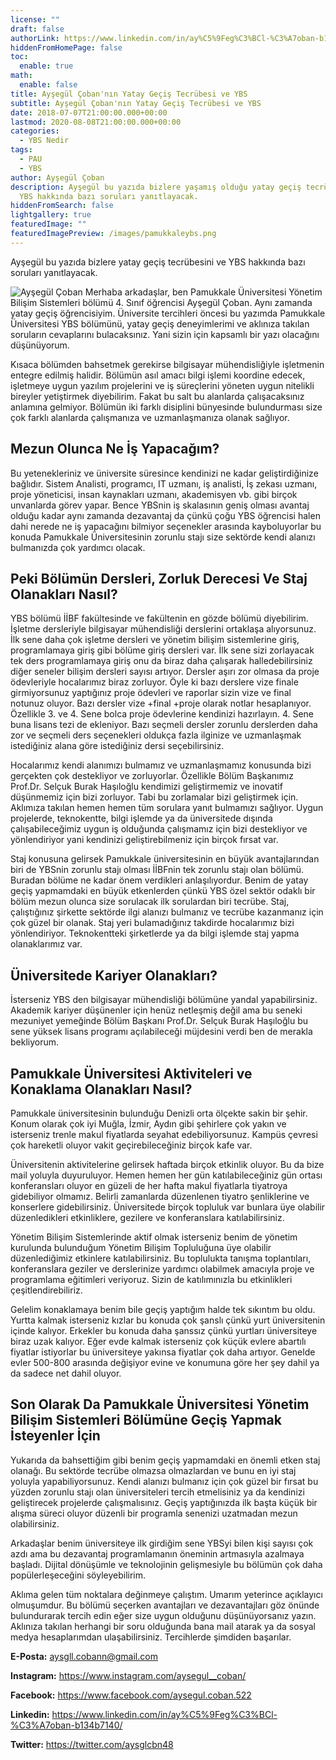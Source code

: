 ```yaml
---
license: ""
draft: false
authorLink: https://www.linkedin.com/in/ay%C5%9Feg%C3%BCl-%C3%A7oban-b134b7140/
hiddenFromHomePage: false
toc:
  enable: true
math:
  enable: false
title: Ayşegül Çoban'nın Yatay Geçiş Tecrübesi ve YBS
subtitle: Ayşegül Çoban'nın Yatay Geçiş Tecrübesi ve YBS
date: 2018-07-07T21:00:00.000+00:00
lastmod: 2020-08-08T21:00:00.000+00:00
categories:
  - YBS Nedir
tags:
  - PAU
  - YBS
author: Ayşegül Çoban
description: Ayşegül bu yazıda bizlere yaşamış olduğu yatay geçiş tecrübesini ve
  YBS hakkında bazı soruları yanıtlayacak.
hiddenFromSearch: false
lightgallery: true
featuredImage: ""
featuredImagePreview: /images/pamukkaleybs.png
---
```

Ayşegül bu yazıda bizlere yatay geçiş tecrübesini ve YBS hakkında bazı soruları yanıtlayacak. <!--more-->

![Ayşegül Çoban](/images/aysegulcoban.jpg "Ayşegül Çoban")
Merhaba arkadaşlar, ben Pamukkale Üniversitesi Yönetim Bilişim Sistemleri bölümü 4. Sınıf öğrencisi Ayşegül Çoban. Aynı zamanda yatay geçiş öğrencisiyim. Üniversite tercihleri öncesi bu yazımda Pamukkale Üniversitesi YBS bölümünü, yatay geçiş deneyimlerimi ve aklınıza takılan soruların cevaplarını bulacaksınız. Yani sizin için kapsamlı bir yazı olacağını düşünüyorum.

Kısaca bölümden bahsetmek gerekirse bilgisayar mühendisliğiyle işletmenin entegre edilmiş halidir. Bölümün asıl amacı bilgi işlemi koordine edecek, işletmeye uygun yazılım projelerini ve iş süreçlerini yöneten uygun nitelikli bireyler yetiştirmek diyebilirim. Fakat bu salt bu alanlarda çalışacaksınız anlamına gelmiyor. Bölümün iki farklı disiplini bünyesinde bulundurması size çok farklı alanlarda çalışmanıza ve uzmanlaşmanıza olanak sağlıyor.

## Mezun Olunca Ne İş Yapacağım?

Bu yetenekleriniz ve üniversite süresince kendinizi ne kadar geliştirdiğinize bağlıdır. Sistem Analisti, programcı, IT uzmanı, iş analisti, İş zekası uzmanı, proje yöneticisi, insan kaynakları uzmanı, akademisyen vb. gibi birçok unvanlarda görev yapar. Bence YBSnin iş skalasının geniş olması avantaj olduğu kadar aynı zamanda dezavantaj da çünkü çoğu YBS öğrencisi halen dahi nerede ne iş yapacağını bilmiyor seçenekler arasında kayboluyorlar bu konuda Pamukkale Üniversitesinin zorunlu stajı size sektörde kendi alanızı bulmanızda çok yardımcı olacak.

## Peki Bölümün Dersleri, Zorluk Derecesi Ve Staj Olanakları Nasıl?

YBS bölümü İİBF fakültesinde ve fakültenin en gözde bölümü diyebilirim.  İşletme dersleriyle bilgisayar mühendisliği derslerini ortaklaşa alıyorsunuz. İlk sene daha çok işletme dersleri ve yönetim bilişim sistemlerine giriş, programlamaya giriş gibi bölüme giriş dersleri var. İlk sene sizi zorlayacak tek ders programlamaya giriş onu da biraz daha çalışarak halledebilirsiniz diğer seneler bilişim dersleri sayısı artıyor. Dersler aşırı zor olmasa da proje ödevleriyle hocalarımız biraz zorluyor. Öyle ki bazı derslere vize finale girmiyorsunuz yaptığınız proje ödevleri ve raporlar sizin vize ve final notunuz oluyor. Bazı dersler vize +final +proje olarak notlar hesaplanıyor. Özellikle 3. ve 4. Sene bolca proje ödevlerine kendinizi hazırlayın. 4. Sene buna lisans tezi de ekleniyor. Bazı seçmeli dersler zorunlu derslerden daha zor ve seçmeli ders seçenekleri oldukça fazla ilginize ve uzmanlaşmak istediğiniz alana göre istediğiniz dersi seçebilirsiniz.

Hocalarımız kendi alanımızı bulmamız ve uzmanlaşmamız konusunda bizi gerçekten çok destekliyor ve zorluyorlar. Özellikle Bölüm Başkanımız Prof.Dr. Selçuk Burak Haşıloğlu kendimizi geliştirmemiz ve inovatif düşünmemiz için bizi zorluyor. Tabi bu zorlamalar bizi geliştirmek için. Aklımıza takılan hemen hemen tüm sorulara yanıt bulmamızı sağlıyor. Uygun projelerde, teknokentte, bilgi işlemde ya da üniversitede dışında çalışabileceğimiz uygun iş olduğunda çalışmamız için bizi destekliyor ve yönlendiriyor yani kendinizi geliştirebilmeniz için birçok fırsat var.

Staj konusuna gelirsek Pamukkale üniversitesinin en büyük avantajlarından biri de YBSnin zorunlu stajı olması İİBFnin tek zorunlu stajı olan bölümü. Buradan bölüme ne kadar önem verdikleri anlaşılıyordur. Benim de yatay geçiş yapmamdaki en büyük etkenlerden çünkü YBS özel sektör odaklı bir bölüm mezun olunca size sorulacak ilk sorulardan biri tecrübe. Staj, çalıştığınız şirkette sektörde ilgi alanızı bulmanız ve tecrübe kazanmanız için çok güzel bir olanak. Staj yeri bulamadığınız takdirde hocalarımız bizi yönlendiriyor. Teknokentteki şirketlerde ya da bilgi işlemde staj yapma olanaklarımız var.

## Üniversitede Kariyer Olanakları?

İsterseniz YBS den bilgisayar mühendisliği bölümüne yandal yapabilirsiniz. Akademik kariyer düşünenler için henüz netleşmiş değil ama bu seneki mezuniyet yemeğinde Bölüm Başkanı Prof.Dr. Selçuk Burak Haşıloğlu bu sene yüksek lisans programı açılabileceği müjdesini verdi ben de merakla bekliyorum.

## Pamukkale Üniversitesi Aktiviteleri ve Konaklama Olanakları Nasıl?

Pamukkale üniversitesinin bulunduğu Denizli orta ölçekte sakin bir şehir. Konum olarak çok iyi Muğla, İzmir, Aydın gibi şehirlere çok yakın ve isterseniz trenle makul fiyatlarda seyahat edebiliyorsunuz. Kampüs çevresi çok hareketli oluyor vakit geçirebileceğiniz birçok kafe var.

Üniversitenin aktivitelerine gelirsek haftada birçok etkinlik oluyor. Bu da bize mail yoluyla duyuruluyor. Hemen hemen her gün katılabileceğiniz gün ortası konferansları oluyor en güzeli de her hafta makul fiyatlarla tiyatroya gidebiliyor olmamız. Belirli zamanlarda düzenlenen tiyatro şenliklerine ve konserlere gidebilirsiniz. Üniversitede birçok topluluk var bunlara üye olabilir düzenledikleri etkinliklere, gezilere ve konferanslara katılabilirsiniz.

Yönetim Bilişim Sistemlerinde aktif olmak isterseniz benim de yönetim kurulunda bulunduğum Yönetim Bilişim Topluluğuna üye olabilir düzenlediğimiz etkinlere katılabilirsiniz. Bu toplulukta tanışma toplantıları, konferanslara geziler ve derslerinize yardımcı olabilmek amacıyla proje ve programlama eğitimleri veriyoruz. Sizin de katılımınızla bu etkinlikleri çeşitlendirebiliriz.

Gelelim konaklamaya benim bile geçiş yaptığım halde tek sıkıntım bu oldu. Yurtta kalmak isterseniz kızlar bu konuda çok şanslı çünkü yurt üniversitenin içinde kalıyor. Erkekler bu konuda daha şanssız çünkü yurtları üniversiteye biraz uzak kalıyor. Eğer evde kalmak isterseniz çok küçük evlere abartılı fiyatlar istiyorlar bu üniversiteye yakınsa fiyatlar çok daha artıyor. Genelde evler 500-800 arasında değişiyor evine ve konumuna göre her şey dahil ya da sadece net dahil oluyor.

## Son Olarak Da Pamukkale Üniversitesi Yönetim Bilişim Sistemleri Bölümüne Geçiş Yapmak İsteyenler İçin

Yukarıda da bahsettiğim gibi benim geçiş yapmamdaki en önemli etken staj olanağı. Bu sektörde tecrübe olmazsa olmazlardan ve bunu en iyi staj yoluyla yapabiliyorsunuz. Kendi alanızı bulmanız için çok güzel bir fırsat bu yüzden zorunlu stajı olan üniversiteleri tercih etmelisiniz ya da kendinizi geliştirecek projelerde çalışmalısınız. Geçiş yaptığınızda ilk başta küçük bir alışma süreci oluyor düzenli bir programla senenizi uzatmadan mezun olabilirsiniz.

Arkadaşlar benim üniversiteye ilk girdiğim sene YBSyi bilen kişi sayısı çok azdı ama bu dezavantaj programlamanın öneminin artmasıyla azalmaya başladı. Dijital dönüşümle ve teknolojinin gelişmesiyle bu bölümün çok daha popülerleşeceğini söyleyebilirim.

Aklıma gelen tüm noktalara değinmeye çalıştım. Umarım yeterince açıklayıcı olmuşumdur. Bu bölümü seçerken avantajları ve dezavantajları göz önünde bulundurarak tercih edin eğer size uygun olduğunu düşünüyorsanız yazın. Aklınıza takılan herhangi bir soru olduğunda bana mail atarak ya da sosyal medya hesaplarımdan ulaşabilirsiniz. Tercihlerde şimdiden başarılar.

**E-Posta:** aysgll.cobann@gmail.com

**Instagram:** https://www.instagram.com/aysegul__coban/

**Facebook:** https://www.facebook.com/aysegul.coban.522

**Linkedin:** https://www.linkedin.com/in/ay%C5%9Feg%C3%BCl-%C3%A7oban-b134b7140/

**Twitter:** https://twitter.com/aysglcbn48
